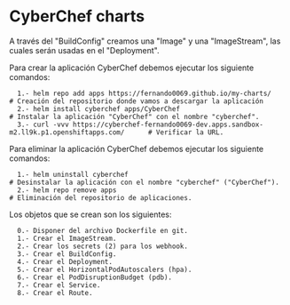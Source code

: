 # CyberChef charts

A través del "BuildConfig" creamos una "Image" y una "ImageStream", las cuales serán usadas en el "Deployment".

Para crear la aplicación CyberChef debemos ejecutar los siguiente comandos:
```
  1.- helm repo add apps https://fernando0069.github.io/my-charts/                                 # Creación del repositorio donde vamos a descargar la aplicación
  2.- helm install cyberchef apps/CyberChef                                                        # Instalar la aplicación "CyberChef" con el nombre "cyberchef".
  3.- curl -vvv https://cyberchef-fernando0069-dev.apps.sandbox-m2.ll9k.p1.openshiftapps.com/      # Verificar la URL.
```

Para eliminar la aplicación CyberChef debemos ejecutar los siguiente comandos:
```
  1.- helm uninstall cyberchef                                         # Desinstalar la aplicación con el nombre "cyberchef" ("CyberChef").
  2.- helm repo remove apps                                            # Eliminación del repositorio de aplicaciones.
```

Los objetos que se crean son los siguientes:
```
  0.- Disponer del archivo Dockerfile en git.
  1.- Crear el ImageStream.
  2.- Crear los secrets (2) para los webhook.
  3.- Crear el BuildConfig.
  4.- Crear el Deployment.
  5.- Crear el HorizontalPodAutoscalers (hpa).
  6.- Crear el PodDisruptionBudget (pdb).
  7.- Crear el Service.
  8.- Crear el Route.
```
